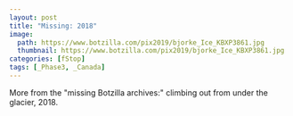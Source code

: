 ```yaml
---
layout: post
title: "Missing: 2018"
image:
  path: https://www.botzilla.com/pix2019/bjorke_Ice_KBXP3861.jpg
  thumbnail: https://www.botzilla.com/pix2019/bjorke_Ice_KBXP3861.jpg
categories: [fStop]
tags: [_Phase3, _Canada]
---
```


More from the "missing Botzilla archives:" climbing out from under the glacier, 2018.

